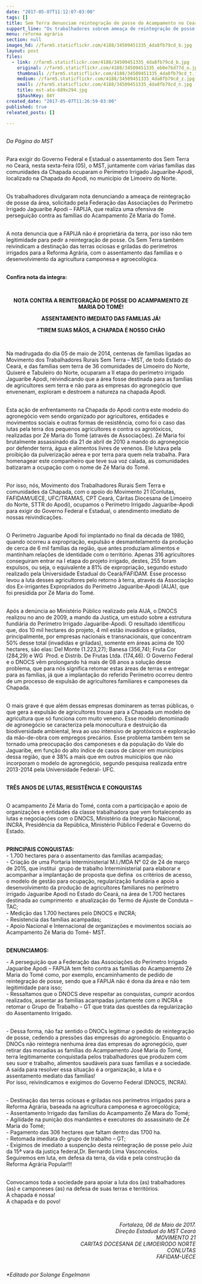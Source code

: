 ```yaml
---
date: "2017-05-07T11:12:07-03:00"
tags: []
title: Sem Terra denunciam reintegração de posse do Acampamento no Ceará
support_line: "Os trabalhadores sobrem ameaça de reintegração de posse da área e perseguição da Federação das Associações do Perímetro Irrigado Jaguaribe Apodi – FAPIJA, que não é dona do local."
menu: reforma agrária
section: null
images_hd: //farm5.staticflickr.com/4188/34509451335_4da8fb79cd_b.jpg
layout: post
files:
  - link: //farm5.staticflickr.com/4188/34509451335_4da8fb79cd_b.jpg
    original: //farm5.staticflickr.com/4188/34509451335_eb0e7bd77d_o.jpg
    thumbnail: //farm5.staticflickr.com/4188/34509451335_4da8fb79cd_t.jpg
    medium: //farm5.staticflickr.com/4188/34509451335_4da8fb79cd_z.jpg
    small: //farm5.staticflickr.com/4188/34509451335_4da8fb79cd_n.jpg
    title: mst-ato-689x294.jpg
    $$hashKey: 04Y
created_date: "2017-05-07T11:26:59-03:00"
published: true
releated_posts: []

---
```

<p><br />
<em>Da P&aacute;gina do MST&nbsp;</em></p>

<p><br />
Para exigir do Governo Federal e Estadual o assentamento dos Sem Terra no Cear&aacute;, nesta sexta-feira (05), o MST, juntamente com v&aacute;rias fam&iacute;lias das comunidades da Chapada ocuparam o Per&iacute;metro Irrigado Jaguaribe-Apodi, localizado na Chapada do Apodi, no munic&iacute;pio de Limoeiro do Norte.</p>

<p><br />
Os trabalhadores divulgaram nota denunciando a amea&ccedil;a de reintegra&ccedil;&atilde;o de posse da &aacute;rea, solicitado pela Federa&ccedil;&atilde;o das Associa&ccedil;&otilde;es do Per&iacute;metro Irrigado Jaguaribe Apodi &ndash; FAPIJA, que realiza uma ofensiva de persegui&ccedil;&atilde;o contra as fam&iacute;lias do Acampamento Z&eacute; Maria do Tom&eacute;.&nbsp;</p>

<p><br />
A nota denuncia que a FAPIJA n&atilde;o &eacute; propriet&aacute;ria da terra, por isso n&atilde;o tem legitimidade para pedir a reintegra&ccedil;&atilde;o de posse. Os Sem Terra tamb&eacute;m reivindicam a destina&ccedil;&atilde;o das terras ociosas e griladas do per&iacute;metros irrigados para a Reforma Agr&aacute;ria, com o assentamento das fam&iacute;lias e o desenvolvimento da agricultura camponesa e agroecol&oacute;gica.</p>

<p style="text-align: justify;"><br />
<strong>Confira nota da integra:</strong></p>

<p style="text-align: justify;">&nbsp;</p>

<p style="text-align: center;"><strong>NOTA CONTRA A REINTEGRA&Ccedil;&Atilde;O DE POSSE DO ACAMPAMENTO ZE MARIA DO TOM&Eacute;!</strong></p>

<p style="text-align: center;"><strong>ASSENTAMENTO IMEDIATO DAS FAMILIAS J&Aacute;!</strong></p>

<p style="text-align: center;"><strong>&ldquo;TIREM SUAS M&Atilde;OS, A CHAPADA &Eacute; NOSSO CH&Atilde;O</strong></p>

<p style="text-align: center;">&nbsp;</p>

<p>Na madrugada do dia 05 de maio de 2014, centenas de fam&iacute;lias ligadas ao Movimento dos Trabalhadores Rurais Sem Terra &ndash; MST, de todo Estado do Cear&aacute;, e das fam&iacute;lias sem terra de 36 comunidades de Limoeiro do Norte, Quixer&eacute; e Tabuleiro do Norte, ocuparam a II etapa do per&iacute;metro irrigado Jaguaribe Apodi, reivindicando que a &aacute;rea fosse destinada para as fam&iacute;lias de agricultores sem terra e n&atilde;o para as empresas do agroneg&oacute;cio que envenenam, exploram e destroem a natureza na chapada Apodi.</p>

<p><br />
Esta a&ccedil;&atilde;o de enfrentamento na Chapada do Apodi contra este modelo do agroneg&oacute;cio vem sendo organizado por agricultores, entidades e movimentos sociais e outras formas de resist&ecirc;ncia, como foi o caso das lutas pela terra dos pequenos agricultores e contra os agrot&oacute;xicos, realizadas por Z&eacute; Maria do Tom&eacute; (atrav&eacute;s de Associa&ccedil;&otilde;es). Z&eacute; Maria foi brutalmente assassinado dia 21 de abril de 2010 a mando do agroneg&oacute;cio por defender terra, &aacute;gua e alimentos livres de venenos. Ele lutava pela proibi&ccedil;&atilde;o da pulveriza&ccedil;&atilde;o a&eacute;rea e por terra para quem nela trabalha. Para homenagear este companheiro que teve sua voz calada, as comunidades batizaram a ocupa&ccedil;&atilde;o com o nome de Z&eacute; Maria do Tom&eacute;.</p>

<p><br />
Por isso, n&oacute;s, Movimento dos Trabalhadores Rurais Sem Terra e comunidades da Chapada, com o apoio do Movimento 21 (Conlutas, FAFIDAM/UECE, UFC/TRAMAS, CPT Cear&aacute;, C&aacute;ritas Diocesana de Limoeiro do Norte, STTR do Apodi), ocupamos o Per&iacute;metro Irrigado Jaguaribe-Apodi para exigir do Governo Federal e Estadual, o atendimento imediato de nossas reivindica&ccedil;&otilde;es.&nbsp;</p>

<p><br />
O Per&iacute;metro Jaguaribe Apodi foi implantado no final da d&eacute;cada de 1980, quando ocorreu a expropria&ccedil;&atilde;o, expuls&atilde;o e desmantelamento da produ&ccedil;&atilde;o de cerca de 6 mil fam&iacute;lias da regi&atilde;o, que antes produziam alimentos e mantinham rela&ccedil;&otilde;es de identidade com o territ&oacute;rio. Apenas 316 agricultores conseguiram entrar na I etapa do projeto irrigado, destes, 255 foram expulsos, ou seja, o equivalente a 81% de expropria&ccedil;&atilde;o, segundo estudo realizado pela Universidade Estadual do Cear&aacute;/FAFIDAM. Esse processo levou a luta desses agricultores pelo retorno &agrave; terra, atrav&eacute;s da Associa&ccedil;&atilde;o dos Ex-irrigantes Expropriados do Per&iacute;metro Jaguaribe-Apodi (AIJA), que foi presidida por Z&eacute; Maria do Tom&eacute;.&nbsp;</p>

<p><br />
Ap&oacute;s a den&uacute;ncia ao Minist&eacute;rio P&uacute;blico realizado pela AIJA, o DNOCS realizou no ano de 2009, a mando da Justi&ccedil;a, um estudo sobre a estrutura fundi&aacute;ria do Per&iacute;metro Irrigado Jaguaribe-Apodi. O resultado identificou que, dos 10 mil hectares do projeto, 4 mil est&atilde;o invadidos e grilados, principalmente, por empresas nacionais e transnacionais, que concentram 50% desse total (invadidas e griladas), somente em &aacute;reas acima de 100 hectares, s&atilde;o elas: Del Monte (1.223,27); Banesa (356,74); Fruta Cor (284,29) e WG &nbsp;Prod. e Distrib. De Frutas Ltda. (174,46). O Governo Federal e o DNOCS v&ecirc;m prolongando h&aacute; mais de 08 anos a solu&ccedil;&atilde;o desse problema, que para n&oacute;s significa retomar estas &aacute;reas de terras e entregar para as fam&iacute;lias, j&aacute; que a implanta&ccedil;&atilde;o do referido Per&iacute;metro ocorreu dentro de um processo de expuls&atilde;o de agricultores familiares e camponeses da Chapada.</p>

<p><br />
O mais grave &eacute; que al&eacute;m dessas empresas dominarem as terras p&uacute;blicas, o que gera a expuls&atilde;o de agricultores trouxe para a Chapada um modelo de agricultura que s&oacute; funciona com muito veneno. Esse modelo denominado de agroneg&oacute;cio se caracteriza pela monocultura e destrui&ccedil;&atilde;o da biodiversidade ambiental, leva ao uso intensivo de agrot&oacute;xicos e explora&ccedil;&atilde;o da m&atilde;o-de-obra com empregos prec&aacute;rios. Esse problema tamb&eacute;m tem se tornado uma preocupa&ccedil;&atilde;o dos camponeses e da popula&ccedil;&atilde;o do Vale do Jaguaribe, em fun&ccedil;&atilde;o do alto &iacute;ndice de casos de c&acirc;ncer em munic&iacute;pios dessa regi&atilde;o, que &eacute; 38% a mais que em outros munic&iacute;pios que n&atilde;o incorporam o modelo de agroneg&oacute;cio, segundo pesquisa realizada entre 2013-2014 pela Universidade Federal- UFC.</p>

<p><br />
<strong>TR&Ecirc;S ANOS DE LUTAS, RESIST&Ecirc;NCIA E CONQUISTAS</strong></p>

<p>&nbsp;<br />
O acampamento Z&eacute; Maria do Tom&eacute;, conta com a participa&ccedil;&atilde;o e apoio de organiza&ccedil;&otilde;es e entidades da classe trabalhadora que vem fortalecendo as lutas e negocia&ccedil;&otilde;es com o DNOCS, Minist&eacute;rio da Integra&ccedil;&atilde;o Nacional, INCRA, Presid&ecirc;ncia da Rep&uacute;blica, Minist&eacute;rio P&uacute;blico Federal e Governo do Estado.&nbsp;</p>

<p><br />
<strong>PRINCIPAIS CONQUISTAS:&nbsp;</strong><br />
- 1.700 hectares para o assentamento das fam&iacute;lias acampadas;<br />
- Cria&ccedil;&atilde;o de uma Portaria Interministerial M.I./MDA N&deg; 02 de 24 de mar&ccedil;o de 2015, que institui &nbsp;grupo de trabalho Interministerial para elaborar e acompanhar a implanta&ccedil;&atilde;o de proposta que defina &nbsp;os crit&eacute;rios de acesso, o modelo de gest&atilde;o para ocupa&ccedil;&atilde;o, regulariza&ccedil;&atilde;o fundi&aacute;ria e apoio a desenvolvimento da produ&ccedil;&atilde;o de agricultores familiares no per&iacute;metro irrigado Jaguaribe Apodi no Estado do Cear&aacute;, na &aacute;rea de 1.700 hectares destinada ao cumprimento &nbsp;e atualiza&ccedil;&atilde;o do Termo de Ajuste de Conduta &ndash; TAC;&nbsp;<br />
- Medi&ccedil;&atilde;o das 1.700 hectares pelo DNOCS e INCRA;<br />
- Resistencia das fam&iacute;lias acampadas;<br />
- Apoio Nacional e Internacional de organiza&ccedil;&otilde;es e movimentos sociais ao Acampamento Z&eacute; Maria do Tom&eacute;- MST.</p>

<p><br />
<strong>DENUNCIAMOS:</strong></p>

<p>- A persegui&ccedil;&atilde;o que a Federa&ccedil;&atilde;o das Associa&ccedil;&otilde;es do Per&iacute;metro Irrigado Jaguaribe Apodi &ndash; FAPIJA tem feito contra as fam&iacute;lias do Acampamento Z&eacute; Maria do Tom&eacute; como, por exemplo, encaminhamento de pedido de reintegra&ccedil;&atilde;o de posse, sendo que a FAPIJA n&atilde;o &eacute; dona da &aacute;rea e n&atilde;o tem legitimidade para isso;&nbsp;<br />
- Ressaltamos que o DNOCS deve respeitar as conquistas, cumprir acordos realizados, assentar as fam&iacute;lias acampadas juntamente com o INCRA e retomar o Grupo de Trabalho &ndash; GT que trata das quest&otilde;es da regulariza&ccedil;&atilde;o do Assentamento Irrigado.&nbsp;</p>

<p><br />
- Dessa forma, n&atilde;o faz sentido o DNOCs legitimar o pedido de reintegra&ccedil;&atilde;o de posse, cedendo a press&otilde;es das empresas do agroneg&oacute;cio. Enquanto o DNOCs n&atilde;o reintegra nenhuma &aacute;rea das empresas do agroneg&oacute;cio, quer retirar das moradias as fam&iacute;lias do Acampamento Jos&eacute; Maria do Tom&eacute;, terra legitimamente conquistada pelos trabalhadores que produzem com seu suor e trabalho, alimentos saud&aacute;veis para suas fam&iacute;lias e a sociedade.<br />
A sa&iacute;da para resolver essa situa&ccedil;&atilde;o &eacute; a organiza&ccedil;&atilde;o, a luta e o assentamento mediato das fam&iacute;lias!&nbsp;<br />
Por isso, reivindicamos e exigimos do Governo Federal (DNOCS, INCRA).</p>

<p><br />
- Destina&ccedil;&atilde;o das terras ociosas e griladas nos per&iacute;metros irrigados para a Reforma Agr&aacute;ria, baseada na agricultura camponesa e agroecol&oacute;gica;<br />
- Assentamento Irrigado das fam&iacute;lias do Acampamento Z&eacute; Mara do Tom&eacute;;<br />
- Agilidade na puni&ccedil;&atilde;o dos mandantes e executores do assassinato de Z&eacute; Maria do Tom&eacute;;&nbsp;<br />
- Pagamento das 306 hectares que faltam dentro das 1700 ha.<br />
- Retomada imediata do grupo de trabalho &ndash; GT;<br />
- Exigimos de imediato a suspen&ccedil;&atilde;o desta reintegra&ccedil;&atilde;o de posse pelo Juiz da 15&ordf; vara da justi&ccedil;a federal,Dr. Bernardo Lima Vasconcelos.&nbsp;<br />
Seguiremos em luta, em defesa da terra, da vida e pela constru&ccedil;&atilde;o da Reforma Agr&aacute;ria Popular!!!</p>

<p><br />
Convocamos toda a sociedade para apoiar a luta dos (as) trabalhadores (as) e camponeses (as) na defesa de suas terras e territ&oacute;rios.<br />
A chapada &eacute; nossa!<br />
A chapada e do povo!</p>

<p>&nbsp;</p>

<p style="text-align: right;"><em>Fortaleza, 06 de Maio de 2017.<br />
Dire&ccedil;&atilde;o Estadual do MST Cear&aacute;<br />
MOVIMENTO 21<br />
CARITAS DOCESANA DE LIMOEIRODO NORTE<br />
CONLUTAS<br />
FAFIDAM-UECE</em></p>

<p><br />
<em>*Editado por Solange Engelmann</em></p>
